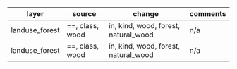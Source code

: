 |  layer | source  | change  | comments  |
|---|---|---|---|
|  landuse_forest |  ==, class, wood |  in, kind, wood, forest, natural_wood |  n/a |  
|  landuse_forest |  ==, class, wood |  in, kind, wood, forest, natural_wood |  n/a |  
